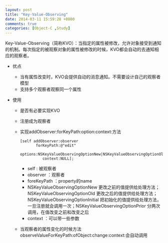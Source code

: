 ```yaml
---
layout: post
title: "Key-Value-Observing"
date: 2014-03-11 15:59:28 +0800
comments: true
categories: [Object-C ,Study]
---
```

Key-Value-Observing（简称KVO）：当指定的属性被修改，允许对象接受到通知的机制。每次指定的被观察对象的属性被修改的时候，KVO都会自动的去通知相应的观察者。

- 优点
	- 当有属性改变时，KVO会提供自动的消息通知。不需要设计自己的观察者模型
	- 支持多个观察者观察同一个属性
	
- 使用
	- 是否有必要实现KVO
	- 注册成为观察者
	- 实现addObserver:forKeyPath:option:context:方法
	
		```objc
		[self addObserver:observer
               forKeyPath:@"edit"
                  options:NSKeyValueObservingOptionNew|NSKeyValueObservingOptionOld
                  context:NULL];     
        ```
        
       - self : 被观察者
       - observer ：观察者             
       - foreKeyPath ：property的name
       - NSKeyValueObservingOptionNew 更改之前的值提供给处理方法；NSKeyValueObservingOptionOld 更改之后的值提供给处理方法；NSKeyValueObservingOptionInitial 把初始化的值提供给处理方法，一旦注册就会调用一次；NSKeyValueObservingOptionPrior 分两次调用，在值改变之前和改变之后
       - context ：可以带一些参数
	- 当观察者的属性变化的时候方法observeValueForKeyPath:ofObject:change:context:会自动调用
